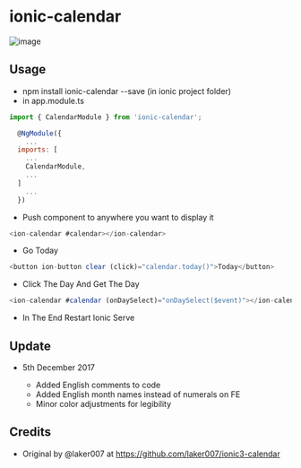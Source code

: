 # ionic-calendar

![image](https://raw.githubusercontent.com/gbrits/ionic-calendar/master/calendar.png?raw=true)

## Usage

- npm install ionic-calendar --save (in ionic project folder)
- in app.module.ts

``` javascript
import { CalendarModule } from 'ionic-calendar';

  @NgModule({
    ...
  imports: [
    ...
    CalendarModule,
    ...
  ]
    ...
  })
```

- Push component to anywhere you want to display it

``` javascript
<ion-calendar #calendar></ion-calendar>
```

- Go Today

``` javascript
<button ion-button clear (click)="calendar.today()">Today</button>
```

- Click The Day And Get The Day

``` javascript
<ion-calendar #calendar (onDaySelect)="onDaySelect($event)"></ion-calendar>
```

- In The End
  Restart Ionic Serve

## Update

- 5th December 2017

  * Added English comments to code
  * Added English month names instead of numerals on FE
  * Minor color adjustments for legibility

## Credits

- Original by @laker007 at https://github.com/laker007/ionic3-calendar
